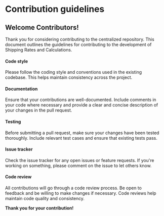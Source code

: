 # Contribution guidelines

## Welcome Contributors!
Thank you for considering contributing to the centralized repository. This document outlines the guidelines for contributing to the development of Shipping Rates and Calculations.

#### Code style
Please follow the coding style and conventions used in the existing codebase. This helps maintain consistency across the project.

#### Documentation
Ensure that your contributions are well-documented. Include comments in your code where necessary and provide a clear and concise description of your changes in the pull request.

#### Testing
Before submitting a pull request, make sure your changes have been tested thoroughly. Include relevant test cases and ensure that existing tests pass.

#### Issue tracker
Check the issue tracker for any open issues or feature requests. If you're working on something, please comment on the issue to let others know.

#### Code review
All contributions will go through a code review process. Be open to feedback and be willing to make changes if necessary. Code reviews help maintain code quality and consistency.

**Thank you for your contribution!**
